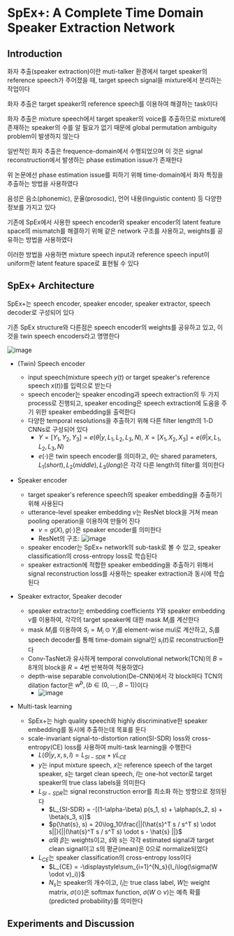 # SpEx+: A Complete Time Domain Speaker Extraction Network

## Introduction

화자 추출(speaker extraction)이란 muti-talker 환경에서 target speaker의 reference speech가 주어졌을 때,
target speech signal을 mixture에서 분리하는 작업이다

화자 추출은 target speaker의 reference speech를 이용하여 해결하는 task이다

화자 추출은 mixture speech에서 target speaker의 voice를 추출하므로 
mixture에 존재하는 speaker의 수를 알 필요가 없기 때문에 global permutation ambiguity problem이 발생하지 않는다

일반적인 화자 추출은 frequence-domain에서 수행되었으며 이 것은 signal reconstruction에서 발생하는 phase estimation issue가 존재한다

위 논문에선 phase estimation issue를 피하기 위해 time-domain에서 화자 특징을 추출하는 방법을 사용하였다

음성은 음소(phonemic), 운율(prosodic), 언어 내용(linguistic content) 등 다양한 정보를 가지고 있다

기존에 SpEx에서 사용한 speech encoder와 speaker encoder의 latent feature space의 mismatch를 해결하기 위해 같은 network 구조를 사용하고, weights를 공유하는 방법을 사용하였다

이러한 방법을 사용하면 mixture speech input과 reference speech input이 uniform한 latent feature space로 표현될 수 있다



## SpEx+ Architecture
SpEx+는 speech encoder, speaker encoder, speaker extractor, speech decoder로 구성되어 있다

기존 SpEx structure와 다른점은 speech encoder의 weights를 공유하고 있고, 이것을 twin speech encoders라고 명명한다

![image](https://github.com/kimho1wq/TIL/assets/15611500/390f493f-4797-4fa8-8d9c-070e58e6020e)


- (Twin) Speech encoder
  - input speech(mixture speech $y(t)$ or target speaker's reference speech $x(t)$)를 입력으로 받는다
  - speech encoder는 speaker encoding과 speech extraction의 두 가지 process로 진행되고, speaker encoding은 speech extraction에 도움을 주기 위한 speaker embedding을 출력한다 
  - 다양한 temporal resolutions을 추출하기 위해 다른 filter length의 1-D CNNs로 구성되어 있다
    - $Y = [Y_1, Y_2, Y_3] = e(\theta |y, L_1, L_2, L_3, N)$, $X = [X_1, X_2, X_3] = e(\theta |x, L_1, L_2, L_3, N)$
    - $e(\cdot)$은 twin speech encoder를 의미하고, $\theta$는 shared parameters, $L_1(short), L_2(middle), L_3(long)$은 각각 다른 length의 filter를 의미한다

- Speaker encoder
  - target speaker's reference speech의 speaker embedding을 추출하기 위해 사용된다
  - utterance-level speaker embedding $v$는 ResNet block을 거쳐 mean pooling operation을 이용하여 만들어 진다
    - $v = g(X), g(\cdot)$은 speaker encoder를 의미한다
    - ResNet의 구조: ![image](https://github.com/kimho1wq/TIL/assets/15611500/96f65c58-f3fe-4887-9cc6-408ed67302d8)
  - speaker encoder는 SpEx+ network의 sub-task로 볼 수 있고, speaker classification의 cross-entropy loss로 학습된다
  - speaker extraction에 적합한 speaker embedding을 추출하기 위해서 signal reconstruction loss를 사용하는 speaker extraction과 동시에 학습된다

- Speaker extractor, Speaker decoder
  - speaker extractor는 embedding coefficients $Y$와 speaker embedding $v$를 이용하여, 각각의 target speaker에 대한 mask $M_i$를 계산한다
  - mask $M_i$를 이용하여 $S_i = M_i \odot Y_i$를 element-wise mul로 계산하고, $S_i$를 speech decoder를 통해 time-domain signal인 $s_i(t)$로 reconstruction한다
  - Conv-TasNet과 유사하게 temporal convolutional network(TCN)의 $B=8$개의 block을 $R=4$번 반복하여 적용하였다
  - depth-wise separable convolution(De-CNN)에서 각 block마다 TCN의 dilation factor은 $w^b, (b \in (0, \cdots, B-1))$이다
    - ![image](https://github.com/kimho1wq/TIL/assets/15611500/81b6c2d7-4590-4ca6-a416-16109e32bd67)

- Multi-task learning
  - SpEx+는 high quality speech와 highly discriminative한 speaker embedding를 동시에 추출하는데 목표를 둔다
  - scale-invariant signal-to-distortion ration(SI-SDR) loss와 cross-entropy(CE) loss를 사용하여 multi-task learning을 수행한다
    - $L(\Theta | y,x,s,I) = L_{SI-SDR} + \gamma L_{CE}$
    - $y$는 input mixture speech, $x$는 reference speech of the target speaker, $s$는 target clean speech, $I$는 one-hot vector로 target speaker의 true class labels을 의미한다
    - $L_{SI-SDR}$는 signal reconstruction error를 최소화 하는 방향으로 정의된다
      - $L_{SI-SDR} = -[(1-\alpha-\beta) p(s_1, s) + \alphap(s_2, s) + \beta(s_3, s)]$
      - $p(\hat{s}, s) = 20\log_10\frac{||(\hat{s}^T s / s^T s) \odot s||}{||(\hat{s}^T s / s^T s) \odot s - \hat{s} ||}$
      - $\alpha$와 $\beta$는 weights이고, $\hat{s}$와 $s$는 각각 estimated signal과 target clean signal이고 s의 평균(mean)은 0으로 normalize되었다
    - $L_{CE}$는 speaker classification의 cross-entropy loss이다
      - $L_{CE} = -\displaystyle\sum_{i=1}^{N_s}{I_i\log(\sigma(W \odot v)_i)}$
      - $N_s$는 speaker의 개수이고, $I_i$는 true class label, $W$는 weight matrix, $\sigma(\odot)$은 softmax function, $\sigma(W \odot v)$는 예측 확률(predicted probability)를 의미한다


## Experiments and Discussion


















